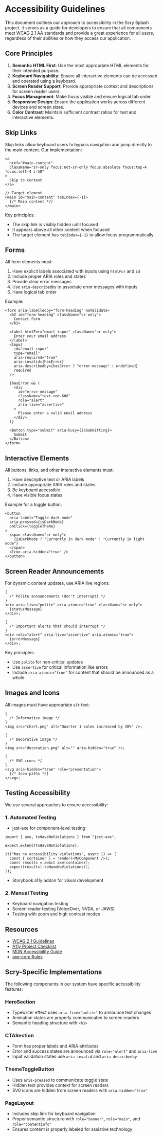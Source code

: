 # Accessibility Guidelines

This document outlines our approach to accessibility in the Scry Splash project. It serves as a guide for developers to ensure that all components meet WCAG 2.1 AA standards and provide a great experience for all users, regardless of their abilities or how they access our application.

## Core Principles

1. **Semantic HTML First**: Use the most appropriate HTML elements for their intended purpose.
2. **Keyboard Navigability**: Ensure all interactive elements can be accessed and operated using a keyboard.
3. **Screen Reader Support**: Provide appropriate context and descriptions for screen reader users.
4. **Focus Management**: Make focus visible and ensure logical tab order.
5. **Responsive Design**: Ensure the application works across different devices and screen sizes.
6. **Color Contrast**: Maintain sufficient contrast ratios for text and interactive elements.

## Skip Links

Skip links allow keyboard users to bypass navigation and jump directly to the main content. Our implementation:

```tsx
<a
  href="#main-content"
  className="sr-only focus:not-sr-only focus:absolute focus:top-4 focus:left-4 z-50"
>
  Skip to content
</a>

// Target element
<main id="main-content" tabIndex={-1}>
  {/* Main content */}
</main>
```

Key principles:

- The skip link is visibly hidden until focused
- It appears above all other content when focused
- The target element has `tabIndex={-1}` to allow focus programmatically

## Forms

All form elements must:

1. Have explicit labels associated with inputs using `htmlFor` and `id`
2. Include proper ARIA roles and states
3. Provide clear error messages
4. Use `aria-describedby` to associate error messages with inputs
5. Have logical tab order

Example:

```tsx
<form aria-labelledby="form-heading" noValidate>
  <h2 id="form-heading" className="sr-only">
    Contact Form
  </h2>

  <label htmlFor="email-input" className="sr-only">
    Enter your email address
  </label>
  <Input
    id="email-input"
    type="email"
    aria-required="true"
    aria-invalid={hasError}
    aria-describedby={hasError ? "error-message" : undefined}
    required
  />

  {hasError && (
    <div
      id="error-message"
      className="text-red-600"
      role="alert"
      aria-live="assertive"
    >
      Please enter a valid email address
    </div>
  )}

  <Button type="submit" aria-busy={isSubmitting}>
    Submit
  </Button>
</form>
```

## Interactive Elements

All buttons, links, and other interactive elements must:

1. Have descriptive text or ARIA labels
2. Include appropriate ARIA roles and states
3. Be keyboard accessible
4. Have visible focus states

Example for a toggle button:

```tsx
<button
  aria-label="Toggle dark mode"
  aria-pressed={isDarkMode}
  onClick={toggleTheme}
>
  <span className="sr-only">
    {isDarkMode ? "Currently in dark mode" : "Currently in light mode"}
  </span>
  <Icon aria-hidden="true" />
</button>
```

## Screen Reader Announcements

For dynamic content updates, use ARIA live regions:

```tsx
{
  /* Polite announcements (don't interrupt) */
}
<div aria-live="polite" aria-atomic="true" className="sr-only">
  {statusMessage}
</div>;

{
  /* Important alerts that should interrupt */
}
<div role="alert" aria-live="assertive" aria-atomic="true">
  {errorMessage}
</div>;
```

Key principles:

- Use `polite` for non-critical updates
- Use `assertive` for critical information like errors
- Include `aria-atomic="true"` for content that should be announced as a whole

## Images and Icons

All images must have appropriate `alt` text:

```tsx
{
  /* Informative image */
}
<img src="chart.png" alt="Quarter 1 sales increased by 30%" />;

{
  /* Decorative image */
}
<img src="decoration.png" alt="" aria-hidden="true" />;

{
  /* SVG icons */
}
<svg aria-hidden="true" role="presentation">
  {/* Icon paths */}
</svg>;
```

## Testing Accessibility

We use several approaches to ensure accessibility:

### 1. Automated Testing

- jest-axe for component-level testing:

```tsx
import { axe, toHaveNoViolations } from "jest-axe";

expect.extend(toHaveNoViolations);

it("has no accessibility violations", async () => {
  const { container } = render(<MyComponent />);
  const results = await axe(container);
  expect(results).toHaveNoViolations();
});
```

- Storybook a11y addon for visual development

### 2. Manual Testing

- Keyboard navigation testing
- Screen reader testing (VoiceOver, NVDA, or JAWS)
- Testing with zoom and high contrast modes

## Resources

- [WCAG 2.1 Guidelines](https://www.w3.org/TR/WCAG21/)
- [A11y Project Checklist](https://www.a11yproject.com/checklist/)
- [MDN Accessibility Guide](https://developer.mozilla.org/en-US/docs/Web/Accessibility)
- [axe-core Rules](https://github.com/dequelabs/axe-core/blob/master/doc/rule-descriptions.md)

## Scry-Specific Implementations

The following components in our system have specific accessibility features:

### HeroSection

- Typewriter effect uses `aria-live="polite"` to announce text changes
- Animation states are properly communicated to screen readers
- Semantic heading structure with `<h1>`

### CTASection

- Form has proper labels and ARIA attributes
- Error and success states are announced via `role="alert"` and `aria-live`
- Input validation states use `aria-invalid` and `aria-describedby`

### ThemeToggleButton

- Uses `aria-pressed` to communicate toggle state
- Hidden text provides context for screen readers
- SVG icons are hidden from screen readers with `aria-hidden="true"`

### PageLayout

- Includes skip link for keyboard navigation
- Proper semantic structure with `role="banner"`, `role="main"`, and `role="contentinfo"`
- Ensures content is properly labeled for assistive technology
